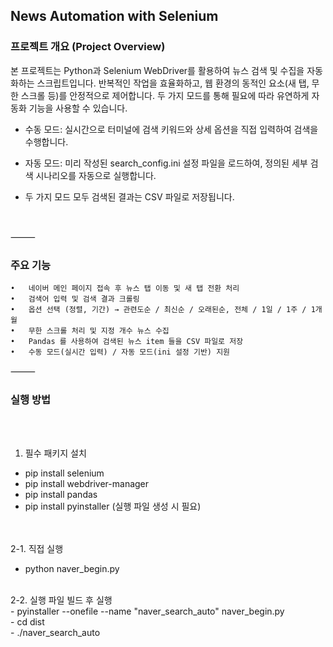 ## News Automation with Selenium

### 프로젝트 개요 (Project Overview)
본 프로젝트는 Python과 Selenium WebDriver를 활용하여 뉴스 검색 및 수집을 자동화하는 스크립트입니다.
반복적인 작업을 효율화하고, 웹 환경의 동적인 요소(새 탭, 무한 스크롤 등)를 안정적으로 제어합니다. 
두 가지 모드를 통해 필요에 따라 유연하게 자동화 기능을 사용할 수 있습니다.

- 수동 모드: 실시간으로 터미널에 검색 키워드와 상세 옵션을 직접 입력하여 검색을 수행합니다.
- 자동 모드: 미리 작성된 search_config.ini 설정 파일을 로드하여, 정의된 세부 검색 시나리오를 자동으로 실행합니다.

- 두 가지 모드 모두 검색된 결과는 CSV 파일로 저장됩니다. 
<br>

⸻

### 주요 기능
	•	네이버 메인 페이지 접속 후 뉴스 탭 이동 및 새 탭 전환 처리
	•	검색어 입력 및 검색 결과 크롤링
	•	옵션 선택 (정렬, 기간) → 관련도순 / 최신순 / 오래된순, 전체 / 1일 / 1주 / 1개월
	•	무한 스크롤 처리 및 지정 개수 뉴스 수집
	•	Pandas 를 사용하여 검색된 뉴스 item 들을 CSV 파일로 저장
	•	수동 모드(실시간 입력) / 자동 모드(ini 설정 기반) 지원

⸻

### 실행 방법
<br><br>
1. 필수 패키지 설치
- pip install selenium
- pip install webdriver-manager
- pip install pandas
- pip install pyinstaller (실행 파일 생성 시 필요)

<br><br>
2-1. 직접 실행
- python naver_begin.py

<br>
2-2. 실행 파일 빌드 후 실행<br>
- pyinstaller --onefile --name "naver_search_auto" naver_begin.py<br>
- cd dist<br>
- ./naver_search_auto
